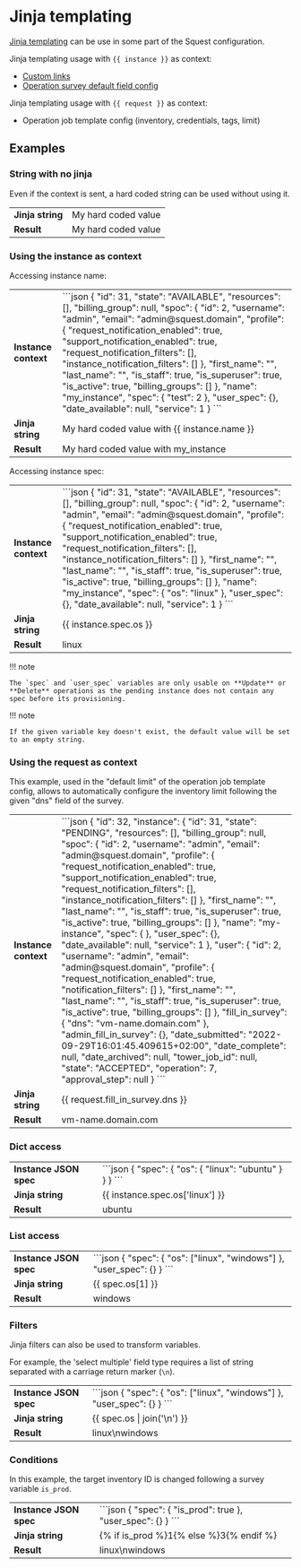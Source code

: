 # Jinja templating

[Jinja templating](https://jinja.palletsprojects.com/en/3.1.x/templates/) can be use in some part of the Squest configuration.

Jinja templating usage with `{{ instance }}` as context:

- [Custom links](tools.md#custom-links)
- [Operation survey default field config](service_catalog/operation.md#default-value)

Jinja templating usage with `{{ request }}` as context:

- Operation job template config (inventory, credentials, tags, limit)

## Examples

### String with no jinja

Even if the context is sent, a hard coded string can be used without using it.
<table>
    <tr>
        <td><strong>Jinja string</strong></td>
        <td>My hard coded value</td>
    </tr>
    <tr>
        <td><strong>Result</strong></td>
        <td>My hard coded value</td>
    </tr>
</table>

### Using the instance as context

Accessing instance name:
<table>
    <tr>
        <td><strong>Instance context</strong></td>
        <td>
            ```json
            {
                "id": 31,
                "state": "AVAILABLE",
                "resources": [],
                "billing_group": null,
                "spoc": {
                    "id": 2,
                    "username": "admin",
                    "email": "admin@squest.domain",
                    "profile": {
                        "request_notification_enabled": true,
                        "support_notification_enabled": true,
                        "request_notification_filters": [],
                        "instance_notification_filters": []
                    },
                    "first_name": "",
                    "last_name": "",
                    "is_staff": true,
                    "is_superuser": true,
                    "is_active": true,
                    "billing_groups": []
                },
                "name": "my_instance",
                "spec": {
                    "test": 2
                },
                "user_spec": {},
                "date_available": null,
                "service": 1
            }
            ```
        </td>
    </tr>
    <tr>
        <td><strong>Jinja string</strong></td>
        <td>My hard coded value with {{ instance.name }}</td>
    </tr>
    <tr>
        <td><strong>Result</strong></td>
        <td>My hard coded value with my_instance</td>
    </tr>
</table>

Accessing instance spec:
<table>
    <tr>
        <td><strong>Instance context</strong></td>
        <td>
            ```json
            {
                "id": 31,
                "state": "AVAILABLE",
                "resources": [],
                "billing_group": null,
                "spoc": {
                    "id": 2,
                    "username": "admin",
                    "email": "admin@squest.domain",
                    "profile": {
                        "request_notification_enabled": true,
                        "support_notification_enabled": true,
                        "request_notification_filters": [],
                        "instance_notification_filters": []
                    },
                    "first_name": "",
                    "last_name": "",
                    "is_staff": true,
                    "is_superuser": true,
                    "is_active": true,
                    "billing_groups": []
                },
                "name": "my_instance",
                "spec": {
                    "os": "linux"
                },
                "user_spec": {},
                "date_available": null,
                "service": 1
            }            
            ```
        </td>
    </tr>
    <tr>
        <td><strong>Jinja string</strong></td>
        <td> {{ instance.spec.os }}</td>
    </tr>
    <tr>
        <td><strong>Result</strong></td>
        <td>linux</td>
    </tr>
</table>

!!! note

    The `spec` and `user_spec` variables are only usable on **Update** or **Delete** operations as the pending instance does not contain any spec before its provisioning.

!!! note

    If the given variable key doesn't exist, the default value will be set to an empty string.

### Using the request as context

This example, used in the "default limit" of the operation job template config, allows to automatically configure the inventory limit following the given "dns" field of the survey.

<table>
    <tr>
        <td><strong>Instance context</strong></td>
        <td>
            ```json
            {
                "id": 32,
                "instance": {
                    "id": 31,
                    "state": "PENDING",
                    "resources": [],
                    "billing_group": null,
                    "spoc": {
                        "id": 2,
                        "username": "admin",
                        "email": "admin@squest.domain",
                        "profile": {
                            "request_notification_enabled": true,
                            "support_notification_enabled": true,
                            "request_notification_filters": [],
                            "instance_notification_filters": []
                        },
                        "first_name": "",
                        "last_name": "",
                        "is_staff": true,
                        "is_superuser": true,
                        "is_active": true,
                        "billing_groups": []
                    },
                    "name": "my-instance",
                    "spec": {                        
                    },
                    "user_spec": {},
                    "date_available": null,
                    "service": 1
                },
                "user": {
                    "id": 2,
                    "username": "admin",
                    "email": "admin@squest.domain",
                    "profile": {
                        "request_notification_enabled": true,
                        "notification_filters": []
                    },
                    "first_name": "",
                    "last_name": "",
                    "is_staff": true,
                    "is_superuser": true,
                    "is_active": true,
                    "billing_groups": []
                },
                "fill_in_survey": {
                    "dns": "vm-name.domain.com"
                },
                "admin_fill_in_survey": {},
                "date_submitted": "2022-09-29T16:01:45.409615+02:00",
                "date_complete": null,
                "date_archived": null,
                "tower_job_id": null,
                "state": "ACCEPTED",
                "operation": 7,
                "approval_step": null
            }         
            ```
        </td>
    </tr>
    <tr>
        <td><strong>Jinja string</strong></td>
        <td> {{ request.fill_in_survey.dns }}</td>
    </tr>
    <tr>
        <td><strong>Result</strong></td>
        <td>vm-name.domain.com</td>
    </tr>
</table>

### Dict access

<table>
    <tr>
        <td><strong>Instance JSON spec</strong></td>
        <td>
            ```json
            {
                "spec": {
                    "os": {
                        "linux": "ubuntu"
                    }
                }               
            }
            ```
        </td>
    </tr>
    <tr>
        <td><strong>Jinja string</strong></td>
        <td>{{ instance.spec.os['linux'] }}</td>
    </tr>
    <tr>
        <td><strong>Result</strong></td>
        <td>ubuntu</td>
    </tr>
</table>

### List access

<table>
    <tr>
        <td><strong>Instance JSON spec</strong></td>
        <td>
            ```json
            {
                "spec": {
                    "os": ["linux", "windows"]
                },
                "user_spec": {}
            }
            ```
        </td>
    </tr>
    <tr>
        <td><strong>Jinja string</strong></td>
        <td>{{ spec.os[1] }}</td>
    </tr>
    <tr>
        <td><strong>Result</strong></td>
        <td>windows</td>
    </tr>
</table>

### Filters

Jinja filters can also be used to transform variables.

For example, the 'select multiple' field type requires a list of string separated with a carriage return marker (`\n`).

<table>
    <tr>
        <td><strong>Instance JSON spec</strong></td>
        <td>
            ```json
            {
                "spec": {
                    "os": ["linux", "windows"]
                },
                "user_spec": {}
            }
            ```
        </td>
    </tr>
    <tr>
        <td><strong>Jinja string</strong></td>
        <td>{{ spec.os | join('\n') }}</td>
    </tr>
    <tr>
        <td><strong>Result</strong></td>
        <td>linux\nwindows</td>
    </tr>
</table>

### Conditions

In this example, the target inventory ID is changed following a survey variable `is_prod`.

<table>
    <tr>
        <td><strong>Instance JSON spec</strong></td>
        <td>
            ```json
            {
                "spec": {
                    "is_prod": true
                },
                "user_spec": {}
            }
            ```
        </td>
    </tr>
    <tr>
        <td><strong>Jinja string</strong></td>
        <td>{% if is_prod %}1{% else %}3{% endif %}</td>
    </tr>
    <tr>
        <td><strong>Result</strong></td>
        <td>linux\nwindows</td>
    </tr>
</table>
